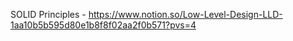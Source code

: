 SOLID Principles - https://www.notion.so/Low-Level-Design-LLD-1aa10b5b595d80e1b8f8f02aa2f0b571?pvs=4
